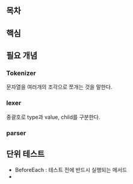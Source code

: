 ## 목차

## 핵심

## 필요 개념 

### Tokenizer
문자열을 여러개의 조각으로 쪼개는 것을 말한다.
  
### lexer
중괄호로 type과 value, child를 구분한다.

### parser



## 단위 테스트 
- BeforeEach : 테스트 전에 반드시 실행되는 메서드
- 